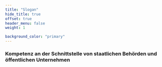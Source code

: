```yaml
---
title: "Slogan"
hide_title: true
offset: true
header_menu: false
weight: 1

background_color: "primary"
---
```

### Kompetenz an der Schnittstelle von staatlichen Behörden und öffentlichen Unternehmen
